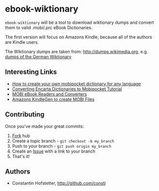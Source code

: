 ebook-wiktionary
=======================

`ebook-wiktionary` will be a tool to download wiktionary dumps and convert them
to valid .mobi/.prc eBook Dictionaries.

The first version will focus on Amazons Kindle, because all of the authors
are Kindle users.

The Wiktionary dumps are taken from:
<http://dumps.wikimedia.org>, e.g. [dumps of the German Wiktionary](<http://dumps.wikimedia.org/dewiktionary>)

Interesting Links
---------

* [How to create your own mobipocket dictionary for any language](http://www.mobileread.com/forums/showthread.php?t=20480)
* [Converting Encarta Dictionaries to Mobipocket Tutorial](http://www.mobileread.com/forums/showthread.php?t=32887)
* [MOBI eBook Readers and Converters](http://wiki.mobileread.com/wiki/MOBI)
* [Amazons KindleGen to create MOBI Files](http://www.amazon.com/gp/feature.html?ie=UTF8&docId=1000234621)

Contributing
------------

Once you've made your great commits:

1. [Fork][0] hub
2. Create a topic branch - `git checkout -b my_branch`
3. Push to your branch - `git push origin my_branch`
4. Create an [Issue][1] with a link to your branch
5. That's it!

Authors
-------

* Constantin Hofstetter, <http://github.com/consti>

[0]: http://help.github.com/forking/
[1]: http://github.com/consti/ebook-wiktionary/issues